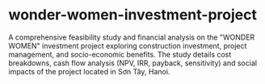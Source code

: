# wonder-women-investment-project
A comprehensive feasibility study and financial analysis on the "WONDER WOMEN" investment project exploring construction investment, project management, and socio-economic benefits. The study details cost breakdowns, cash flow analysis (NPV, IRR, payback, sensitivity) and social impacts of the project located in Sơn Tây, Hanoi.
